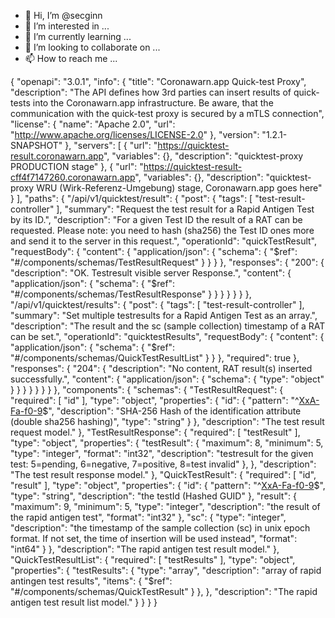 - 👋 Hi, I’m @secginn
- 👀 I’m interested in ...
- 🌱 I’m currently learning ...
- 💞️ I’m looking to collaborate on ...
- 📫 How to reach me ...

<!---
secginn/secginn is a ✨ special ✨ repository because its `README.md` (this file) appears on your GitHub profile.
You can click the Preview link to take a look at your changes.
--->
{
  "openapi": "3.0.1",
  "info": {
    "title": "Coronawarn.app Quick-test Proxy",
    "description": "The API defines how 3rd parties can insert results of quick-tests into the Coronawarn.app infrastructure. Be aware, that the communication with the quick-test proxy is secured by a mTLS connection",
    "license": {
      "name": "Apache 2.0",
      "url": "http://www.apache.org/licenses/LICENSE-2.0"
    },
    "version": "1.2.1-SNAPSHOT"
  },
  "servers": [
    {
      "url": "https://quicktest-result.coronawarn.app",
      "variables": {},
      "description": "quicktest-proxy PRODUCTION stage"
    },
    {
      "url": "https://quicktest-result-cff4f7147260.coronawarn.app",
      "variables": {},
      "description": "quicktest-proxy WRU (Wirk-Referenz-Umgebung) stage, Coronawarn.app goes here"
    }
  ],
  "paths": {
    "/api/v1/quicktest/result": {
      "post": {
        "tags": [
          "test-result-controller"
        ],
        "summary": "Request the test result for a Rapid Antigen Test by its ID.",
        "description": "For a given Test ID the result of a RAT can be requested. Please note: you need to hash (sha256) the Test ID ones more and send it to the server in this request.",
        "operationId": "quickTestResult",
        "requestBody": {
          "content": {
            "application/json": {
              "schema": {
                "$ref": "#/components/schemas/TestResultRequest"
              }
            }
          }
        },
        "responses": {
          "200": {
            "description": "OK. Testresult visible server Response.",
            "content": {
              "application/json": {
                "schema": {
                  "$ref": "#/components/schemas/TestResultResponse"
                }
              }
            }
          }
        }
      }
    },
    "/api/v1/quicktest/results": {
      "post": {
        "tags": [
          "test-result-controller"
        ],
        "summary": "Set multiple testresults for a Rapid Antigen Test as an array.",
        "description": "The result and the sc (sample collection) timestamp of a RAT can be set.",
        "operationId": "quicktestResults",
        "requestBody": {
          "content": {
            "application/json": {
              "schema": {
                "$ref": "#/components/schemas/QuickTestResultList"
              }
            }
          },
          "required": true
        },
        "responses": {
          "204": {
            "description": "No content, RAT result(s) inserted successfully.",
            "content": {
              "application/json": {
                "schema": {
                  "type": "object"
                }
              }
            }
          }
        }
      }
    }
  },
  "components": {
    "schemas": {
      "TestResultRequest": {
        "required": [
          "id"
        ],
        "type": "object",
        "properties": {
          "id": {
            "pattern": "^[XxA-Fa-f0-9]([A-Fa-f0-9]{63})$",
			"description": "SHA-256 Hash of the identification attribute (double sha256 hashing)",
            "type": "string"
          }
        },
        "description": "The test result request model."
      },
      "TestResultResponse": {
        "required": [
          "testResult"
        ],
        "type": "object",
        "properties": {
          "testResult": {
            "maximum": 8,
            "minimum": 5,
            "type": "integer",
            "format": "int32",
			"description": "testresult for the given test: 5=pending, 6=negative, 7=positive, 8=test invalid"
          },
        },
        "description": "The test result response model."
      },
      "QuickTestResult": {
        "required": [
          "id",
          "result"
        ],
        "type": "object",
        "properties": {
          "id": {
            "pattern": "^[XxA-Fa-f0-9]([A-Fa-f0-9]{63})$",
            "type": "string",
            "description": "the testId (Hashed GUID"
          },
          "result": {
            "maximum": 9,
            "minimum": 5,
            "type": "integer",
            "description": "the result of the rapid antigen test",
            "format": "int32"
          },
          "sc": {
            "type": "integer",
            "description": "the timestamp of the sample collection (sc) in unix epoch format. If not set, the time of insertion will be used instead",
            "format": "int64"
          }
        },
        "description": "The rapid antigen test result model."
      },
      "QuickTestResultList": {
        "required": [
          "testResults"
        ],
        "type": "object",
        "properties": {
          "testResults": {
            "type": "array",
            "description": "array of rapid antingen test results",
            "items": {
              "$ref": "#/components/schemas/QuickTestResult"
            }
          },
        },
        "description": "The rapid antigen test result list model."
      }
    }
  }
}
